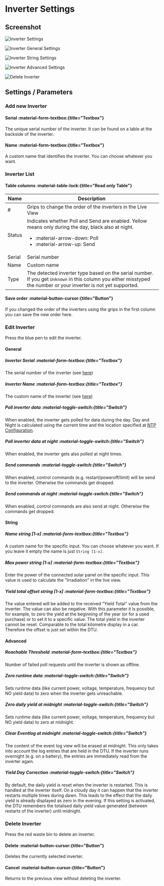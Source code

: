 # Inverter Settings

## Screenshot

![Inverter Settings](../../assets/images/screenshots/inverter_settings.png)

![Inverter General Settings](../../assets/images/screenshots/inverter_settings_general.png)

![Inverter String Settings](../../assets/images/screenshots/inverter_settings_string.png)

![Inverter Advanced Settings](../../assets/images/screenshots/inverter_settings_advanced.png)

![Delete Inverter](../../assets/images/screenshots/inverter_settings_delete.png)

## Settings / Parameters

### Add new Inverter

#### Serial :material-form-textbox:{title="Textbox"}

The unique serial number of the inverter. It can be found on a lable at the backside of the inverter.

#### Name :material-form-textbox:{title="Textbox"}

A custom name that identifies the inverter. You can choose whatever you want.

### Inverter List

#### Table columns :material-table-lock:{title="Read only Table"}

| Name   | Description |
| ------ | ----------- |
| #      | Grips to change the order of the inverters in the Live View |
| Status | Indicates whether Poll and Send are enabled. Yellow means only during the day, black also at night.<ul><li>:material-arrow-down: Poll</li><li>:material-arrow-up: Send</li></ul> |
| Serial | Serial number |
| Name   | Custom name |
| Type   | The detected inverter type based on the serial number. If you get `Unknown` in this column you either misstyped the number or your inverter is not yet supported. |

#### Save order :material-button-cursor:{title="Button"}

If you changed the order of the inverters using the grips in the first column you can save the new order here.

### Edit Inverter

Press the blue pen to edit the inverter.

#### General

##### Inverter Serial :material-form-textbox:{title="Textbox"}

The serial number of the inverter (see [here](#serial))

##### Inverter Name :material-form-textbox:{title="Textbox"}

The custom name of the inverter (see [here](#name))

##### Poll inverter data :material-toggle-switch:{title="Switch"}

When enabled, the inverter gets polled for data during the day. Day and Night is calculated using the current time and the location specified at [NTP Configuration](ntp_settings.md#location-configuration).

##### Poll inverter data at night :material-toggle-switch:{title="Switch"}

When enabled, the inverter gets also polled at night times.

##### Send commands :material-toggle-switch:{title="Switch"}

When enabled, control commands (e.g. restart/poweroff/limit) will be send to the inverter. Otherwise the commands get dropped.

##### Send commands at night :material-toggle-switch:{title="Switch"}

When enabled, control commands are also send at night. Otherwise the commands get dropped.

#### String

##### Name string \[1-x\] :material-form-textbox:{title="Textbox"}

A custom name for the specific input. You can choose whatever you want. If you leave it empty the name is just `String [1-x]`.

##### Max power string \[1-x\] :material-form-textbox:{title="Textbox"}

Enter the power of the connected solar panel on the specific input. This value is used to calculate the "Irradiation" in the live view.

##### Yield total offset string \[1-x\] :material-form-textbox:{title="Textbox"}

The value entered will be added to the received "Yield Total" value from the inverter. The value can also be negative. With this parameter it is possible, for example, to zero the yield at the beginning of the year (or for a used purchase) or to set it to a specific value. The total yield in the inverter cannot be reset. Comparable to the total kilometre display in a car. Therefore the offset is just set within the DTU.

#### Advanced

##### Reachable Threshold :material-form-textbox:{title="Textbox"}

Number of failed poll requests until the inverter is shown as offline.

##### Zero runtime data :material-toggle-switch:{title="Switch"}

Sets runtime data (like current power, voltage, temperature, frequency but NO yield data) to zero when the inverter gets unreachable.

##### Zero daily yield at midnight :material-toggle-switch:{title="Switch"}

Sets runtime data (like current power, voltage, temperature, frequency but NO yield data) to zero at midnight.

##### Clear Eventlog at midnight :material-toggle-switch:{title="Switch"}

The content of the event log view will be erased at midnight.
This only takes into account the log entries that are held in the DTU.
If the inverter runs overnight (e.g. on a battery), the entries are immediately read from the inverter again.

##### Yield Day Correction :material-toggle-switch:{title="Switch"}

By default, the daily yield is reset when the inverter is restarted. This is handled at the inverter itself. On a cloudy day it can happen that the inverter restarts multiple times during dawn. This leads to the effect that the daily yield is already displayed as zero in the evening. If this setting is activated, the DTU remembers the totalised daily yield value generated (between restarts of the inverter) until midnight.

### Delete Inverter

Press the red waste bin to delete an inverter.

#### Delete :material-button-cursor:{title="Button"}

Deletes the currently selected inverter.

#### Cancel :material-button-cursor:{title="Button"}

Returns to the previous view without deleting the inverter.
